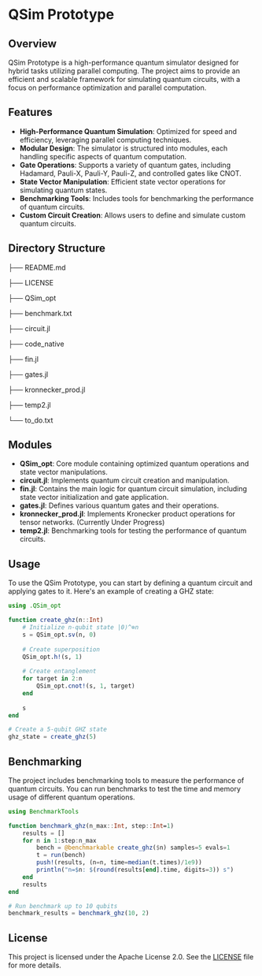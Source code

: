 # QSim Prototype

## Overview
QSim Prototype is a high-performance quantum simulator designed for hybrid tasks utilizing parallel computing. The project aims to provide an efficient and scalable framework for simulating quantum circuits, with a focus on performance optimization and parallel computation.

## Features
- **High-Performance Quantum Simulation**: Optimized for speed and efficiency, leveraging parallel computing techniques.
- **Modular Design**: The simulator is structured into modules, each handling specific aspects of quantum computation.
- **Gate Operations**: Supports a variety of quantum gates, including Hadamard, Pauli-X, Pauli-Y, Pauli-Z, and controlled gates like CNOT.
- **State Vector Manipulation**: Efficient state vector operations for simulating quantum states.
- **Benchmarking Tools**: Includes tools for benchmarking the performance of quantum circuits.
- **Custom Circuit Creation**: Allows users to define and simulate custom quantum circuits.

## Directory Structure
  ├── README.md
  
  ├── LICENSE   
  
  ├── QSim_opt
  
  ├── benchmark.txt
  
  ├── circuit.jl
  
  ├── code_native
  
  ├── fin.jl
  
  ├── gates.jl
  
  ├── kronnecker_prod.jl
  
  ├── temp2.jl
  
  └── to_do.txt

## Modules
- **QSim_opt**: Core module containing optimized quantum operations and state vector manipulations.
- **circuit.jl**: Implements quantum circuit creation and manipulation.
- **fin.jl**: Contains the main logic for quantum circuit simulation, including state vector initialization and gate application.
- **gates.jl**: Defines various quantum gates and their operations.
- **kronnecker_prod.jl**: Implements Kronecker product operations for tensor networks. (Currently Under Progress)
- **temp2.jl**: Benchmarking tools for testing the performance of quantum circuits.

## Usage
To use the QSim Prototype, you can start by defining a quantum circuit and applying gates to it. Here's an example of creating a GHZ state:

```julia
using .QSim_opt

function create_ghz(n::Int)
    # Initialize n-qubit state |0⟩^⊗n
    s = QSim_opt.sv(n, 0)
    
    # Create superposition
    QSim_opt.h!(s, 1)
    
    # Create entanglement
    for target in 2:n
        QSim_opt.cnot!(s, 1, target)
    end
    
    s
end

# Create a 5-qubit GHZ state
ghz_state = create_ghz(5)
```

## Benchmarking
The project includes benchmarking tools to measure the performance of quantum circuits. You can run benchmarks to test the time and memory usage of different quantum operations.

```julia
using BenchmarkTools

function benchmark_ghz(n_max::Int, step::Int=1)
    results = []
    for n in 1:step:n_max
        bench = @benchmarkable create_ghz($n) samples=5 evals=1
        t = run(bench)
        push!(results, (n=n, time=median(t.times)/1e9))
        println("n=$n: $(round(results[end].time, digits=3)) s")
    end
    results
end

# Run benchmark up to 10 qubits
benchmark_results = benchmark_ghz(10, 2)
```

## License
This project is licensed under the Apache License 2.0. See the [LICENSE](LICENSE) file for more details.
